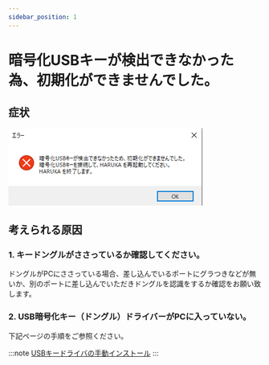 ```yaml
---
sidebar_position: 1
---
```


# 暗号化USBキーが検出できなかった為、初期化ができませんでした。

## 症状



![](/assets/1.png)

## 考えられる原因

### 1. キードングルがささっているか確認してください。

ドングルがPCにささっている場合、差し込んでいるポートにグラつきなどが無いか、別のポートに差し込んでいただきドングルを認識をするか確認をお願い致します。

### 2. USB暗号化キー（ドングル）ドライバーがPCに入っていない。

下記ページの手順をご参照ください。

:::note
[USBキードライバの手動インストール](/docs/basic/recover_haruka/install_driver)
:::
